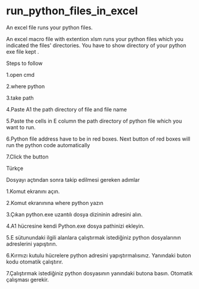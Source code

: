 # run_python_files_in_excel
An excel file runs your python files.

An excel macro file with extention xlsm runs your python files which you indicated the files' directories.
You have to show directory of your python exe file kept .

Steps to follow

1.open cmd

2.where python

3.take path

4.Paste A1 the path directory of file and file name

5.Paste the cells in E column the path directory of  python file which you want to run.

6.Python file address have to be in red boxes. Next button of red boxes will run the python code automatically

7.Click the button

Türkçe

Dosyayı açtından sonra takip edilmesi gereken adımlar


1.Komut ekranını açın.

2.Komut ekranınına where python yazın

3.Çıkan python.exe uzantılı dosya dizininin adresini alın.

4.A1 hücresine kendi Python.exe dosya pathinizi ekleyin.

5.E sütunundaki ilgili alanlara çalıştırmak istediğiniz python dosyalarının adreslerini yapıştırın.

6.Kırmızı kutulu hücrelere python adresini yapıştırmalısınız. Yanındaki buton kodu otomatik çalıştırır.

7.Çalıştırmak istediğiniz python dosyasının yanındaki butona basın. Otomatik çalışması gerekir.





